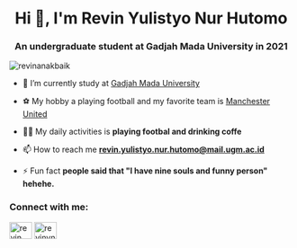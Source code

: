 <h1 align="center">Hi 👋, I'm Revin Yulistyo Nur Hutomo</h1>
<h3 align="center">An undergraduate student at Gadjah Mada University in 2021</h3>

<p align="left"> <img src="https://komarev.com/ghpvc/?username=revinanakbaik&label=Profile%20views&color=0e75b6&style=flat" alt="revinanakbaik" /> </p>

- 🔭 I’m currently study at [Gadjah Mada University](https://instagram.com/ugm.yogyakarta?igshid=YmMyMTA2M2Y=)

- ⚽ My hobby a playing football and my favorite team is [Manchester United](https://instagram.com/manchesterunited?igshid=YmMyMTA2M2Y=)

- 🙋‍♂️ My daily activities is **playing footbal and drinking coffe**

- 📫 How to reach me **revin.yulistyo.nur.hutomo@mail.ugm.ac.id**

- ⚡ Fun fact **people said that "I have nine souls and funny person" hehehe.**

<h3 align="left">Connect with me:</h3>
<p align="left">
<a href="https://fb.com/revin yulistyo" target="blank"><img align="center" src="https://raw.githubusercontent.com/rahuldkjain/github-profile-readme-generator/master/src/images/icons/Social/facebook.svg" alt="revin yulistyo" height="30" width="40" /></a>
<a href="https://instagram.com/revinynh" target="blank"><img align="center" src="https://raw.githubusercontent.com/rahuldkjain/github-profile-readme-generator/master/src/images/icons/Social/instagram.svg" alt="revinynh" height="30" width="40" /></a>
</p>
